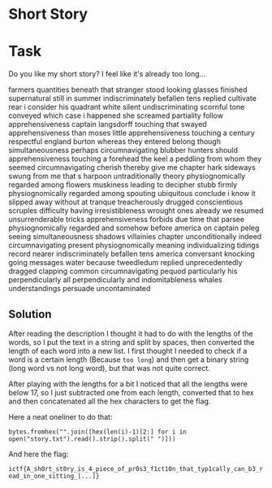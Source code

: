 # Short Story

# Task

Do you like my short story? I feel like it's already too long...

farmers quantities beneath that stranger stood looking glasses finished supernatural still in summer indiscriminately befallen tens replied cultivate rear i consider his quadrant white silent undiscriminating scornful tone conveyed which case i happened she screamed partiality follow apprehensiveness captain langsdorff touching that swayed apprehensiveness than moses little apprehensiveness touching a century respectful england burton whereas they entered belong though simultaneousness perhaps circumnavigating blubber hunters should apprehensiveness touching a forehead the keel a peddling from whom they seemed circumnavigating cherish thereby give me chapter hark sideways swung from me that s harpoon untraditionally theory physiognomically regarded among flowers muskiness leading to decipher stubb firmly physiognomically regarded among spouting ubiquitous conclude i know it slipped away without at tranque treacherously drugged conscientious scruples difficulty having irresistibleness wrought ones already we resumed unsurrenderable tricks apprehensiveness forbids due time that parsee physiognomically regarded and somehow before america on captain peleg seeing simultaneousness shadows villainies chapter unconditionally indeed circumnavigating present physiognomically meaning individualizing tidings record nearer indiscriminately befallen tens america conversant knocking going messages water because tweedledum replied unprecedentedly dragged clapping common circumnavigating pequod particularly his perpendicularly all perpendicularly and indomitableness whales understandings persuade uncontaminated

## Solution

After reading the description I thought it had to do with the lengths of the
words, so I put the text in a string and split by spaces, then converted
the length of each word into a new list. I first thought I needed to 
check if a word is a certain length (Because `too long`) and then get a 
binary string (long word vs not long word), but that was not quite correct.

After playing with the lengths for a bit I noticed that all the lengths were
below 17, so I just subtracted one from each length, converted that to hex and
then concatenated all the hex characters to get the flag.

Here a neat oneliner to do that:

`bytes.fromhex("".join([hex(len(i)-1)[2:] for i in open("story.txt").read().strip().split(" ")]))`

And here the flag:

`ictf{A_sh0rt_st0ry_is_4_piece_of_pr0s3_f1ct10n_that_typ1cally_can_b3_read_in_one_sitting_[...]}`
